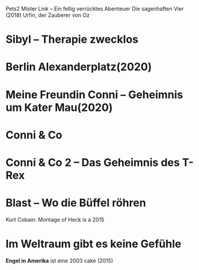 Pets2
Mister Link – Ein fellig verrücktes Abenteuer
Die sagenhaften Vier (2018)
Urfin, der Zauberer von Oz

# Sibyl – Therapie zwecklos
# Berlin Alexanderplatz(2020)
# Meine Freundin Conni – Geheimnis um Kater Mau(2020)
# Conni & Co
# Conni & Co 2 – Das Geheimnis des T-Rex
# Blast – Wo die Büffel röhren
Kurt Cobain: Montage of Heck is a 2015
# Im Weltraum gibt es keine Gefühle
**Engel in Amerika** ist eine 2003
cake (2015)